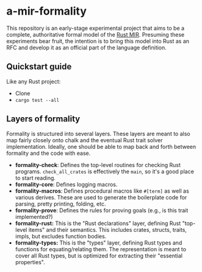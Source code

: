 # a-mir-formality

This repository is an early-stage experimental project that aims to be a complete, authoritative formal model of the [Rust MIR](https://rustc-dev-guide.rust-lang.org/mir/index.html).
Presuming these experiments bear fruit, the intention is to bring this model into Rust as an RFC
and develop it as an official part of the language definition.

## Quickstart guide

Like any Rust project:

* Clone
* `cargo test --all`

## Layers of formality

Formality is structured into several layers. These layers are meant to also map
fairly closely onto chalk and the eventual Rust trait solver implementation.
Ideally, one should be able to map back and forth between formality and the code
with ease.

* **formality-check**: Defines the top-level routines for checking Rust programs.
  `check_all_crates` is effectively the `main`, so it's a good place to start reading.
* **formality-core**: Defines logging macros.
* **formality-macros**: Defines procedural macros like `#[term]` as well as various derives.
  These are used to generate the boilerplate code for parsing, pretty printing, folding, etc.
* **formality-prove**: Defines the rules for proving goals (e.g., is this trait implemented?)
* **formality-rust:** This is the "Rust declarations" layer, defining Rust
  "top-level items" and their semantics. This includes crates, structs, traits,
  impls, but excludes function bodies.
* **formality-types:** This is the "types" layer, defining Rust types and
  functions for equating/relating them. The representation is meant to cover
  all Rust types, but is optimized for extracting their "essential properties".
